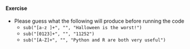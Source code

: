 #### Exercise

- Please guess what the following will produce before running the code
  - `sub("[a-z ]+", "", "Halloween is the worst!")`
  - `sub("[0123]+", "", "11252")`
  - `sub("[A-Z]+", "", "Python and R are both very useful")`
